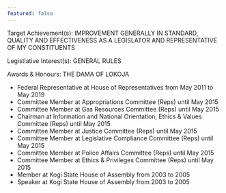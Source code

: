 ```yaml
---
featured: false
---
```

Target Achievement(s): IMPROVEMENT GENERALLY IN STANDARD, QUALITY AND EFFECTIVENESS AS A LEGISLATOR AND REPRESENTATIVE OF MY CONSTITUENTS

Legistlative Interest(s): GENERAL RULES

Awards & Honours: THE DAMA OF LOKOJA

* Federal Representative at House of Representatives from May 2011 to May 2019
* Committee Member at Appropriations Committee (Reps) until May 2015
* Committee Member at Gas Resources Committee (Reps) until May 2015
* Chairman at Information and National Orientation, Ethics & Values Committee (Reps) until May 2015
* Committee Member at Justice Committee (Reps) until May 2015
* Committee Member at Legislative Compliance Committee (Reps) until May 2015
* Committee Member at Police Affairs Committee (Reps) until May 2015
* Committee Member at Ethics & Privileges Committee (Reps) until May 2015
* Member at Kogi State House of Assembly from 2003 to 2005
* Speaker at Kogi State House of Assembly from 2003 to 2005

